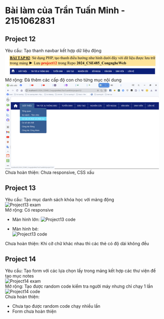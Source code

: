 
# Bài làm của Trần Tuấn Minh - 2151062831  

## Project 12  

Yêu cầu: Tạo thanh navbar kết hợp dữ liệu động   
 ![Project12 exam](https://github.com/Minh2k3/2024_CSE485_CongngheWeb/blob/himakevolution/TranTuanMinh/NoteForReadme/project12_exam.JPG)   
Mở rộng: Đã thêm các cấp độ con cho từng mục nội dung  
 ![Project12 UI](https://github.com/Minh2k3/2024_CSE485_CongngheWeb/blob/himakevolution/TranTuanMinh/NoteForReadme/project12_code.JPG)  
Chưa hoàn thiện: Chưa responsive, CSS xấu  

## Project 13  

Yêu cầu: Tạo mục danh sách khóa học với mảng động   
 ![Project13 exam](/NoteForReadme/project13_exam.jpg)   
Mở rộng: Có responsive  

- Màn hình lớn:
 ![Project13 code](/NoteForReadme/project13_code_largeScreen.jpg)   

- Màn hình bé:  
 ![Project13 code](/NoteForReadme/project13_code_smallScreen.jpg)   

Chưa hoàn thiện: Khi cỡ chữ khác nhau thì các thẻ có độ dài không đều  

## Project 14  

Yêu cầu: Tạo form với các lựa chọn lấy trong mảng kết hợp các thư viện để tạo mục notes  
 ![Project14 exam](/NoteForReadme/project14_exam.jpg)   
Mở rộng: Tạo được random code kiểm tra người máy nhưng chỉ chạy 1 lần   
 ![Project14 code](/NoteForReadme/project14_code.jpg)   
Chưa hoàn thiện:    
- Chưa tạo được random code chạy nhiều lần
- Form chưa hoàn thiện
